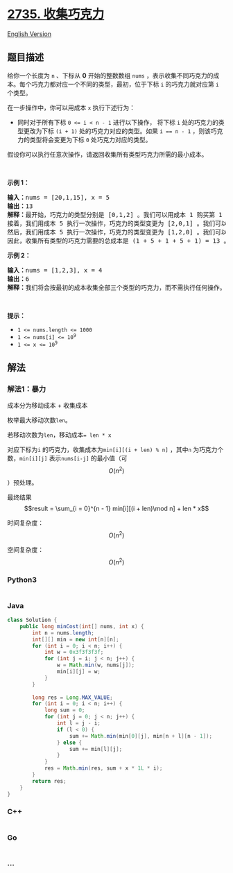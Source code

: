 # [2735. 收集巧克力](https://leetcode.cn/problems/collecting-chocolates)

[English Version](/solution/2700-2799/2735.Collecting%20Chocolates/README_EN.md)

## 题目描述

<!-- 这里写题目描述 -->

<p>给你一个长度为 <code>n</code> 、下标从 <strong>0</strong> 开始的整数数组 <code>nums</code> ，表示收集不同巧克力的成本。每个巧克力都对应一个不同的类型，最初，位于下标 <code>i</code> 的巧克力就对应第 <code>i</code> 个类型。</p>

<p>在一步操作中，你可以用成本 <code>x</code> 执行下述行为：</p>

<ul>
	<li>同时对于所有下标 <code>0 &lt;= i &lt; n - 1</code> 进行以下操作， 将下标 <code>i</code> 处的巧克力的类型更改为下标 <code>(i + 1)</code> 处的巧克力对应的类型。如果 <code>i == n - 1</code> ，则该巧克力的类型将会变更为下标 <code>0</code> 处巧克力对应的类型。</li>
</ul>

<p>假设你可以执行任意次操作，请返回收集所有类型巧克力所需的最小成本。</p>

<p>&nbsp;</p>

<p><strong>示例 1：</strong></p>

<pre>
<strong>输入：</strong>nums = [20,1,15], x = 5
<strong>输出：</strong>13
<strong>解释：</strong>最开始，巧克力的类型分别是 [0,1,2] 。我们可以用成本 1 购买第 1 个类型的巧克力。
接着，我们用成本 5 执行一次操作，巧克力的类型变更为 [2,0,1] 。我们可以用成本 1 购买第 0 个类型的巧克力。
然后，我们用成本 5 执行一次操作，巧克力的类型变更为 [1,2,0] 。我们可以用成本 1 购买第 2 个类型的巧克力。
因此，收集所有类型的巧克力需要的总成本是 (1 + 5 + 1 + 5 + 1) = 13 。可以证明这是一种最优方案。
</pre>

<p><strong>示例 2：</strong></p>

<pre>
<strong>输入：</strong>nums = [1,2,3], x = 4
<strong>输出：</strong>6
<strong>解释：</strong>我们将会按最初的成本收集全部三个类型的巧克力，而不需执行任何操作。因此，收集所有类型的巧克力需要的总成本是 1 + 2 + 3 = 6 。
</pre>

<p>&nbsp;</p>

<p><strong>提示：</strong></p>

<ul>
	<li><code>1 &lt;= nums.length &lt;= 1000</code></li>
	<li><code>1 &lt;= nums[i] &lt;= 10<sup>9</sup></code></li>
	<li><code>1 &lt;= x &lt;= 10<sup>9</sup></code></li>
</ul>

## 解法

<!-- 这里可写通用的实现逻辑 -->

### 解法1：暴力

成本分为移动成本 + 收集成本

枚举最大移动次数`len`。

若移动次数为`len`，移动成本`= len * x`

对应下标为`i` 的巧克力，收集成本为`min[i][(i + len) % n]` ，其中`n` 为巧克力个数，`min[i][j]` 表示`nums[i-j]` 的最小值（可$$O(n^2)$$）预处理。

最终结果$$result = \sum_{i = 0}^{n - 1} min[i][(i + len)\mod n] + len * x$$ 



时间复杂度：$$O(n^2)$$

空间复杂度：$$O(n^2)$$ 

<!-- tabs:start -->

### **Python3**

<!-- 这里可写当前语言的特殊实现逻辑 -->

```python

```

### **Java**

<!-- 这里可写当前语言的特殊实现逻辑 -->

```java
class Solution {
    public long minCost(int[] nums, int x) {
        int n = nums.length;
        int[][] min = new int[n][n];
        for (int i = 0; i < n; i++) {
            int w = 0x3f3f3f3f;
            for (int j = i; j < n; j++) {
                w = Math.min(w, nums[j]);
                min[i][j] = w;
            }
        }
        
        long res = Long.MAX_VALUE;
        for (int i = 0; i < n; i++) {
            long sum = 0;
            for (int j = 0; j < n; j++) {
                int l = j - i;
                if (l < 0) {
                    sum += Math.min(min[0][j], min[n + l][n - 1]);
                } else {
                    sum += min[l][j];
                }
            }
            res = Math.min(res, sum + x * 1L * i);
        }
        return res;
    }
}
```

### **C++**

```cpp

```

### **Go**

```go

```

### **...**

```

```

<!-- tabs:end -->
